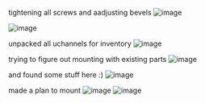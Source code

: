 tightening all screws and aadjusting bevels
![image](https://github.com/user-attachments/assets/c4324902-f8db-4094-a363-ce37e7d6e5ac)

![image](https://github.com/user-attachments/assets/3de613bb-8619-4b40-902b-42a067ea169b)

unpacked all uchannels for inventory
![image](https://github.com/user-attachments/assets/4468201a-4f4e-4c9b-a2f7-ce09f7e91954)

trying to figure out mounting with existing parts
![image](https://github.com/user-attachments/assets/a6110c91-cd76-485a-98b3-083d1ac3c5a7)

and found some stuff here :)
![image](https://github.com/user-attachments/assets/358fddd8-f46c-415e-9a3f-c241d0d94dce)

made a plan to mount
![image](https://github.com/user-attachments/assets/94475857-bad6-4fa9-bd30-3ffc23f04af5)
![image](https://github.com/user-attachments/assets/9be25ffc-16d0-4faa-99f7-f7855f612acb)
